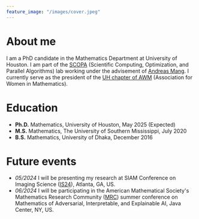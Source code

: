 ```yaml
---
feature_image: "/images/cover.jpeg"
---
```


<!-- No Title -->

# About me

I am a PhD candidate in the Mathematics Department at University of Houston. I am part of the [SCOPA](https://scopagroup.github.io) (Scientific Computing, Optimization, and Parallel Algorithms) lab working under the advisement of [Andreas Mang](https://www.math.uh.edu/~andreas/). I currently serve as the president of the [UH chapter of AWM](https://uhawm.wordpress.com) (Association for Women in Mathematics).

# Education

- **Ph.D.** Mathematics, University of Houston, May 2025 (Expected)
- **M.S.** Mathematics, The University of Southern Mississippi, July 2020
- **B.S.** Mathematics, University of Dhaka, December 2016

# Future events

- _05/2024_ I will be presenting my research at SIAM Conference on Imaging Science ([IS24](https://www.siam.org/conferences/cm/conference/is24)), Atlanta, GA, US.
- _06/2024_ I will be participating in the American Mathematical Society's Mathematics Research Community ([MRC](https://www.ams.org/programs/research-communities/2024MRC-AI)) summer conference on Mathematics of Adversarial, Interpretable, and Explainable AI, Java Center, NY, US.
